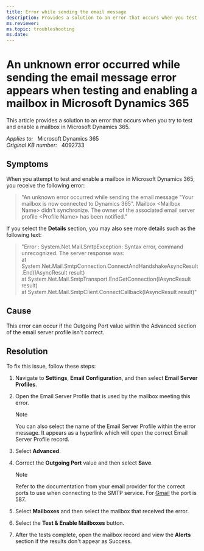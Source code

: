 ```yaml
---
title: Error while sending the email message
description: Provides a solution to an error that occurs when you test and enable a mailbox.
ms.reviewer: 
ms.topic: troubleshooting
ms.date: 
---
```

# An unknown error occurred while sending the email message error appears when testing and enabling a mailbox in Microsoft Dynamics 365

This article provides a solution to an error that occurs when you try to test and enable a mailbox in Microsoft Dynamics 365.

_Applies to:_ &nbsp; Microsoft Dynamics 365  
_Original KB number:_ &nbsp; 4092733

## Symptoms

When you attempt to test and enable a mailbox in Microsoft Dynamics 365, you receive the following error:

> "An unknown error occurred while sending the email message "Your mailbox is now connected to Dynamics 365". Mailbox \<Mailbox Name> didn't synchronize. The owner of the associated email server profile \<Profile Name> has been notified."

If you select the **Details** section, you may also see more details such as the following text:

> "Error : System.Net.Mail.SmtpException: Syntax error, command unrecognized. The server response was:  
   at System.Net.Mail.SmtpConnection.ConnectAndHandshakeAsyncResult.End(IAsyncResult result)  
   at System.Net.Mail.SmtpTransport.EndGetConnection(IAsyncResult result)  
   at System.Net.Mail.SmtpClient.ConnectCallback(IAsyncResult result)"

## Cause

This error can occur if the Outgoing Port value within the Advanced section of the email server profile isn't correct.

## Resolution

To fix this issue, follow these steps:

1. Navigate to **Settings**, **Email Configuration**, and then select **Email Server Profiles**.
2. Open the Email Server Profile that is used by the mailbox meeting this error.

    > [!NOTE]
    > You can also select the name of the Email Server Profile within the error message. It appears as a hyperlink which will open the correct Email Server Profile record.

3. Select **Advanced**.
4. Correct the **Outgoing Port** value and then select **Save**.

    > [!NOTE]
    > Refer to the documentation from your email provider for the correct ports to use when connecting to the SMTP service. For [Gmail](https://support.google.com/mail/answer/7104828) the port is 587.

5. Select **Mailboxes** and then select the mailbox that received the error.
6. Select the **Test & Enable Mailboxes** button.
7. After the tests complete, open the mailbox record and view the **Alerts** section if the results don't appear as Success.

